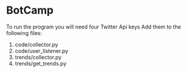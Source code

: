 # BotCamp

To run the program you will need four Twitter Api keys 
Add them to the following files:
1. code/collector.py
2. code/user_listener.py
3. trends/collector.py
4. trends/get_trends.py

